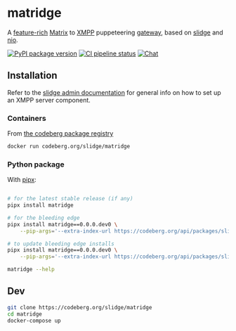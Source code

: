 # matridge

A
[feature-rich](https://slidge.im/docs/matridge/main/features.html)
[Matrix](https://matrix.org) to
[XMPP](https://xmpp.org/) puppeteering
[gateway](https://xmpp.org/extensions/xep-0100.html), based on
[slidge](https://slidge.im) and
[nio](https://matrix-nio.readthedocs.io/).

[![PyPI package version](https://badge.fury.io/py/matridge.svg)](https://pypi.org/project/matridge/)
[![CI pipeline status](https://ci.codeberg.org/api/badges/14069/status.svg)](https://ci.codeberg.org/repos/14069)
[![Chat](https://conference.nicoco.fr:5281/muc_badge/slidge@conference.nicoco.fr)](https://conference.nicoco.fr:5281/muc_log/slidge/)

## Installation

Refer to the [slidge admin documentation](https://slidge.im/docs/slidge/main/admin/)
for general info on how to set up an XMPP server component.

### Containers

From [the codeberg package registry](https://codeberg.org/slidge/-/packages?q=&type=container)

```sh
docker run codeberg.org/slidge/matridge
```

### Python package

With [pipx](https://pypa.github.io/pipx/):

```sh

# for the latest stable release (if any)
pipx install matridge

# for the bleeding edge
pipx install matridge==0.0.0.dev0 \
    --pip-args='--extra-index-url https://codeberg.org/api/packages/slidge/pypi/simple/'

# to update bleeding edge installs
pipx install matridge==0.0.0.dev0 \
    --pip-args='--extra-index-url https://codeberg.org/api/packages/slidge/pypi/simple/' --force

matridge --help
```

## Dev

```sh
git clone https://codeberg.org/slidge/matridge
cd matridge
docker-compose up
```
